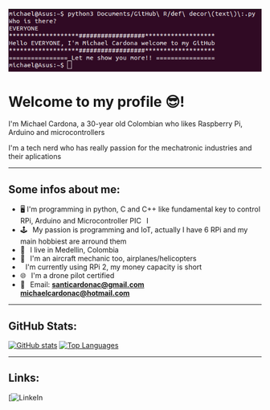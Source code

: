 ![header](img/HEADER.png)
# Welcome to my profile 😎!
I'm Michael Cardona, a 30-year old Colombian who likes Raspberry Pi, Arduino and microcontrollers

I'm a tech nerd who has really passion for the mechatronic industries and their aplications
***
## Some infos about me:
* 🖥 I'm programming in python, C and C++ like fundamental key to control RPi, Arduino and Microcontroller PIC⠀I 
* 🕹⠀My passion is programming and IoT, actually I have 6 RPi and my main hobbiest are arround them
* 📍⠀I live in Medellin, Colombia
* 🏫⠀I'm an aircraft mechanic too, airplanes/helicopters
* ⠀I'm currently using RPi 2, my money capacity is short
* 🌐⠀I'm a drone pilot certified
* 📧⠀Email: **santicardonac@gmail.com**<br> **michaelcardonac@hotmail.com**<br>
***
## GitHub Stats:
[![GitHub stats](https://github-readme-stats.vercel.app/api?username=QuanTrieuPCYT&theme=tokyonight&hide_border=true)](https://qtpc.tech)
[![Top Languages](https://github-readme-stats.vercel.app/api/top-langs/?username=QuanTrieuPCYT&theme=tokyonight&layout=compact&hide_border=true)](https://qtpc.tech)
***
## Links:
[![LinkeIn](www.linkedin.com/in/michael-santiago-cardona-cardona-a16482117)<br>
